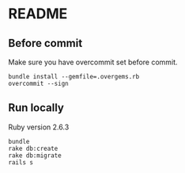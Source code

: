 # README

## Before commit

Make sure you have overcommit set before commit.

```
bundle install --gemfile=.overgems.rb
overcommit --sign
```

## Run locally

Ruby version 2.6.3

```
bundle
rake db:create
rake db:migrate
rails s
```
